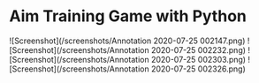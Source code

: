 # Aim Training Game with Python

![Screenshot](/screenshots/Annotation 2020-07-25 002147.png)
![Screenshot](/screenshots/Annotation 2020-07-25 002232.png)
![Screenshot](/screenshots/Annotation 2020-07-25 002303.png)
![Screenshot](/screenshots/Annotation 2020-07-25 002326.png)

